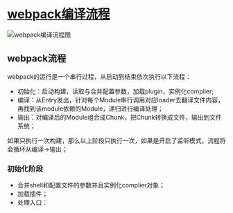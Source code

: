 # [webpack编译流程](https://juejin.im/post/5d70b186f265da03e1689864)

![webpack编译流程图](https://user-gold-cdn.xitu.io/2019/9/5/16d00393b89a5d42?imageslim)

## webpack流程

webpack的运行是一个串行过程，从启动到结束依次执行以下流程：

* 初始化：启动构建，读取与合并配置参数，加载plugin，实例化complier;
* 编译：从Entry发出，针对每个Module串行调用对应loader去翻译文件内容，再找到该module依赖的Module，递归进行编译处理；
* 输出：对编译后的Module组合成Chunk，把Chunk转换成文件，输出到文件系统；

如果只执行一次构建，那么以上阶段只执行一次，如果是开启了监听模式，流程将会循环从编译->输出；

### 初始化阶段

* 合并shell和配置文件的参数并且实例化complier对象；
* 加载插件；
* 处理入口：
